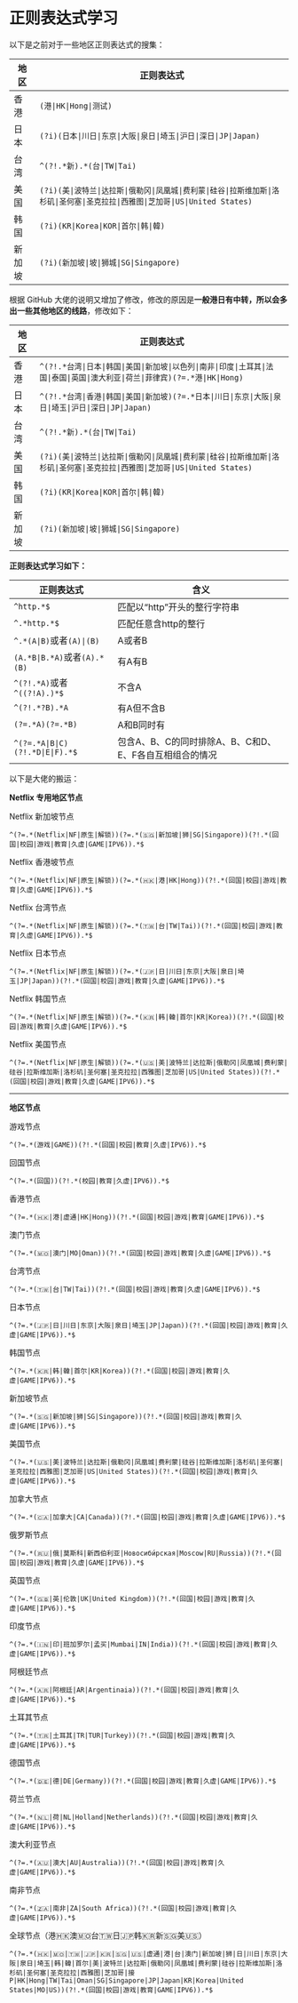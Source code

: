 # 正则表达式学习

以下是之前对于一些地区正则表达式的搜集：

| 地区  | 正则表达式                                                                                      |
| --- | ------------------------------------------------------------------------------------------ |
| 香港  | `(港\|HK\|Hong\|测试)`                                                                        |
| 日本  | `(?i)(日本\|川日\|东京\|大阪\|泉日\|埼玉\|沪日\|深日\|JP\|Japan)`                                          |
| 台湾  | `^(?!.*新).*(台\|TW\|Tai)`                                                                   |
| 美国  | `(?i)(美\|波特兰\|达拉斯\|俄勒冈\|凤凰城\|费利蒙\|硅谷\|拉斯维加斯\|洛杉矶\|圣何塞\|圣克拉拉\|西雅图\|芝加哥\|US\|United States)` |
| 韩国  | `(?i)(KR\|Korea\|KOR\|首尔\|韩\|韓)`                                                           |
| 新加坡 | `(?i)(新加坡\|坡\|狮城\|SG\|Singapore)`                                                          |

根据 GitHub 大佬的说明又增加了修改，修改的原因是**一般港日有中转，所以会多出一些其他地区的线路**，修改如下：

| 地区  | 正则表达式                                                                                      |
| --- | ------------------------------------------------------------------------------------------ |
| 香港  | `^(?!.*台湾\|日本\|韩国\|美国\|新加坡\|以色列\|南非\|印度\|土耳其\|法国\|泰国\|英国\|澳大利亚\|荷兰\|菲律宾)(?=.*港\|HK\|Hong)` |
| 日本  | `^(?!.*台湾\|香港\|韩国\|美国\|新加坡)(?=.*日本\|川日\|东京\|大阪\|泉日\|埼玉\|沪日\|深日\|JP\|Japan)`                |
| 台湾  | `^(?!.*新).*(台\|TW\|Tai)`                                                                   |
| 美国  | `(?i)(美\|波特兰\|达拉斯\|俄勒冈\|凤凰城\|费利蒙\|硅谷\|拉斯维加斯\|洛杉矶\|圣何塞\|圣克拉拉\|西雅图\|芝加哥\|US\|United States)` |
| 韩国  | `(?i)(KR\|Korea\|KOR\|首尔\|韩\|韓)`                                                           |
| 新加坡 | `(?i)(新加坡\|坡\|狮城\|SG\|Singapore)`                                                          |

**正则表达式学习如下：**

| 正则表达式                            | 含义                               |
| -------------------------------- | -------------------------------- |
| `^http.*$`                       | 匹配以“http”开头的整行字符串                |
| `^.*http.*$`                     | 匹配任意含http的整行                     |
| `^.*(A\|B)`或者`(A)\|(B)`          | A或者B                             |
| `(A.*B\|B.*A)`或者`(A).*(B)`       | 有A有B                             |
| `^(?!.*A)`或者`^((?!A).)*$`        | 不含A                              |
| `^(?!.*?B).*A`                   | 有A但不含B                           |
| `(?=.*A)(?=.*B)`                 | A和B同时有                           |
| `^(?=.*A\|B\|C)(?!.*D\|E\|F).*$` | 包含A、B、C的同时排除A、B、C和D、E、F各自互相组合的情况 |

以下是大佬的搬运： 

**Netflix 专用地区节点**

Netflix 新加坡节点

```plaintext
^(?=.*(Netflix|NF|原生|解锁))(?=.*(🇸🇬|新加坡|狮|SG|Singapore))(?!.*(回国|校园|游戏|教育|久虚|GAME|IPV6)).*$
```

Netflix 香港坡节点

```plaintext
^(?=.*(Netflix|NF|原生|解锁))(?=.*(🇭🇰|港|HK|Hong))(?!.*(回国|校园|游戏|教育|久虚|GAME|IPV6)).*$
```

Netflix 台湾节点

```plaintext
^(?=.*(Netflix|NF|原生|解锁))(?=.*(🇹🇼|台|TW|Tai))(?!.*(回国|校园|游戏|教育|久虚|GAME|IPV6)).*$
```

Netflix 日本节点

```plaintext
^(?=.*(Netflix|NF|原生|解锁))(?=.*(🇯🇵|日|川日|东京|大阪|泉日|埼玉|JP|Japan))(?!.*(回国|校园|游戏|教育|久虚|GAME|IPV6)).*$
```

Netflix 韩国节点

```plaintext
^(?=.*(Netflix|NF|原生|解锁))(?=.*(🇰🇷|韩|韓|首尔|KR|Korea))(?!.*(回国|校园|游戏|教育|久虚|GAME|IPV6)).*$
```

Netflix 美国节点

```plaintext
^(?=.*(Netflix|NF|原生|解锁))(?=.*(🇺🇸|美|波特兰|达拉斯|俄勒冈|凤凰城|费利蒙|硅谷|拉斯维加斯|洛杉矶|圣何塞|圣克拉拉|西雅图|芝加哥|US|United States))(?!.*(回国|校园|游戏|教育|久虚|GAME|IPV6)).*$
```

***

**地区节点**

游戏节点

```plaintext
^(?=.*(游戏|GAME))(?!.*(回国|校园|教育|久虚|IPV6)).*$
```

回国节点

```plaintext
^(?=.*(回国))(?!.*(校园|教育|久虚|IPV6)).*$
```

香港节点

```plaintext
^(?=.*(🇭🇰|港|虚通|HK|Hong))(?!.*(回国|校园|游戏|教育|GAME|IPV6)).*$
```

澳门节点

```plaintext
^(?=.*(🇲🇴|澳门|MO|Oman))(?!.*(回国|校园|游戏|教育|久虚|GAME|IPV6)).*$
```

台湾节点

```plaintext
^(?=.*(🇹🇼|台|TW|Tai))(?!.*(回国|校园|游戏|教育|久虚|GAME|IPV6)).*$
```

日本节点

```plaintext
^(?=.*(🇯🇵|日|川日|东京|大阪|泉日|埼玉|JP|Japan))(?!.*(回国|校园|游戏|教育|久虚|GAME|IPV6)).*$
```

韩国节点

```plaintext
^(?=.*(🇰🇷|韩|韓|首尔|KR|Korea))(?!.*(回国|校园|游戏|教育|久虚|GAME|IPV6)).*$
```

新加坡节点

```plaintext
^(?=.*(🇸🇬|新加坡|狮|SG|Singapore))(?!.*(回国|校园|游戏|教育|久虚|GAME|IPV6)).*$
```

美国节点

```plaintext
^(?=.*(🇺🇸|美|波特兰|达拉斯|俄勒冈|凤凰城|费利蒙|硅谷|拉斯维加斯|洛杉矶|圣何塞|圣克拉拉|西雅图|芝加哥|US|United States))(?!.*(回国|校园|游戏|教育|久虚|GAME|IPV6)).*$
```

加拿大节点

```plaintext
^(?=.*(🇨🇦|加拿大|CA|Canada))(?!.*(回国|校园|游戏|教育|久虚|GAME|IPV6)).*$
```

俄罗斯节点

```plaintext
^(?=.*(🇷🇺|俄|莫斯科|新西伯利亚|Новосиби́рская|Moscow|RU|Russia))(?!.*(回国|校园|游戏|教育|久虚|GAME|IPV6)).*$
```

英国节点

```plaintext
^(?=.*(🇬🇧|英|伦敦|UK|United Kingdom))(?!.*(回国|校园|游戏|教育|久虚|GAME|IPV6)).*$
```

印度节点

```plaintext
^(?=.*(🇮🇳|印|班加罗尔|孟买|Mumbai|IN|India))(?!.*(回国|校园|游戏|教育|久虚|GAME|IPV6)).*$
```

阿根廷节点

```plaintext
^(?=.*(🇦🇷|阿根廷|AR|Argentinaia))(?!.*(回国|校园|游戏|教育|久虚|GAME|IPV6)).*$
```

土耳其节点

```plaintext
^(?=.*(🇹🇷|土耳其|TR|TUR|Turkey))(?!.*(回国|校园|游戏|教育|久虚|GAME|IPV6)).*$
```

德国节点

```plaintext
^(?=.*(🇩🇪|德|DE|Germany))(?!.*(回国|校园|游戏|教育|久虚|GAME|IPV6)).*$
```

荷兰节点

```plaintext
^(?=.*(🇳🇱|荷|NL|Holland|Netherlands))(?!.*(回国|校园|游戏|教育|久虚|GAME|IPV6)).*$
```

澳大利亚节点

```plaintext
^(?=.*(🇦🇺|澳大|AU|Australia))(?!.*(回国|校园|游戏|教育|久虚|GAME|IPV6)).*$
```

南非节点

```plaintext
^(?=.*(🇿🇦|南非|ZA|South Africa))(?!.*(回国|校园|游戏|教育|久虚|GAME|IPV6)).*$
```

全球节点（港🇭🇰澳🇲🇴台🇹🇼日🇯🇵韩🇰🇷新🇸🇬美🇺🇸）

```plaintext
^(?=.*(🇭🇰|🇲🇴|🇹🇼|🇯🇵|🇰🇷|🇸🇬|🇺🇸|虚通|港|台|澳门|新加坡|狮|日|川日|东京|大阪|泉日|埼玉|韩|韓|首尔|美|波特兰|达拉斯|俄勒冈|凤凰城|费利蒙|硅谷|拉斯维加斯|洛杉矶|圣何塞|圣克拉拉|西雅图|芝加哥|接P|HK|Hong|TW|Tai|Oman|SG|Singapore|JP|Japan|KR|Korea|United States|MO|US))(?!.*(回国|校园|游戏|教育|GAME|IPV6)).*$
```
